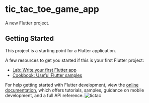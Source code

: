# tic_tac_toe_game_app

A new Flutter project.

## Getting Started

This project is a starting point for a Flutter application.

A few resources to get you started if this is your first Flutter project:

- [Lab: Write your first Flutter app](https://docs.flutter.dev/get-started/codelab)
- [Cookbook: Useful Flutter samples](https://docs.flutter.dev/cookbook)

For help getting started with Flutter development, view the
[online documentation](https://docs.flutter.dev/), which offers tutorials,
samples, guidance on mobile development, and a full API reference.
![tictac](https://user-images.githubusercontent.com/93175540/228528039-1e1839e7-e090-421f-8c0e-4019eac0a86f.png)
